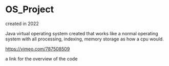 ﻿# OS_Project
 
created in 2022

Java virtual operating system created that works like a normal operating system with all processing, indexing, memory storage as how a cpu would.

https://vimeo.com/787508509

a link for the overview of the code
